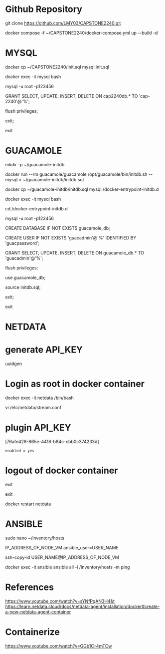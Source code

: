 # Github Repository

git clone https://github.com/LMY03/CAPSTONE2240.git

docker compose -f ~/CAPSTONE2240/docker-compose.yml up --build -d

# MYSQL

docker cp ~/CAPSTONE2240/init.sql mysql:init.sql

docker exec -it mysql bash

mysql -u root -p123456

GRANT SELECT, UPDATE, INSERT, DELETE ON cap2240db.* TO 'cap-2240'@'%';

flush privileges;

exit;

exit

# GUACAMOLE

mkdir -p ~/guacamole-initdb

docker run --rm guacamole/guacamole /opt/guacamole/bin/initdb.sh --mysql > ~/guacamole-initdb/initdb.sql

docker cp ~/guacamole-initdb/initdb.sql mysql:/docker-entrypoint-initdb.d

docker exec -it mysql bash


cd /docker-entrypoint-initdb.d

mysql -u root -p123456


CREATE DATABASE IF NOT EXISTS guacamole_db;

CREATE USER IF NOT EXISTS 'guacadmin'@'%' IDENTIFIED BY 'guacpassword';

GRANT SELECT, UPDATE, INSERT, DELETE ON guacamole_db.* TO 'guacadmin'@'%';

flush privileges;

use guacamole_db;

source initdb.sql;

exit;

exit

# NETDATA

# generate API_KEY
uuidgen

# Login as root in docker container
docker exec -it netdata /bin/bash

vi /etc/netdata/stream.conf

# plugin API_KEY 
[76afe428-665e-4418-b84c-cbb0c374233d]

    enabled = yes

# logout of docker container
exit

exit

docker restart netdata

# ANSIBLE

sudo nano ~/inventory/hosts

IP_ADDRESS_OF_NODE_VM ansible_user=USER_NAME

ssh-copy-id USER_NAME@IP_ADDRESS_OF_NODE_VM

docker exec -it ansible ansible all -i /inventory/hosts -m ping

<!-- rm -rf ~/.ssh -->

# References

https://www.youtube.com/watch?v=sYNfPqAN3H4&t
https://learn.netdata.cloud/docs/netdata-agent/installation/docker#create-a-new-netdata-agent-container

# Containerize
https://www.youtube.com/watch?v=GGb1C-4mTCw